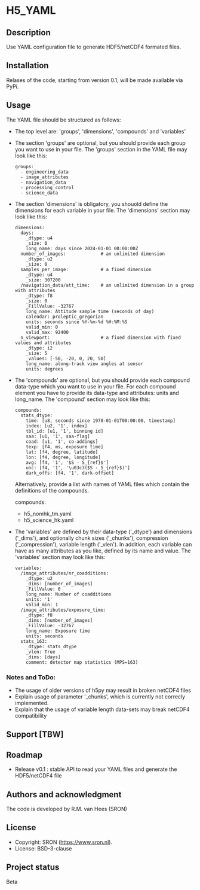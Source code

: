 # H5_YAML

## Description
Use YAML configuration file to generate HDF5/netCDF4 formated files.

## Installation
Relases of the code, starting from version 0.1, will be made available via PyPi.

## Usage

The YAML file should be structured as follows:

 * The top level are: 'groups', 'dimensions', 'compounds' and 'variables'
 * The section 'groups' are optional, but you should provide each group you want to use
   in your file. The 'groups' section in the YAML file may look like this:

   ```
   groups:
     - engineering_data
     - image_attributes
     - navigation_data
     - processing_control
     - science_data
   ```

 * The section 'dimensions' is obligatory, you shouold define the dimensions for each
   variable in your file. The 'dimensions' section may look like this:

   ```
   dimensions:
     days:
       _dtype: u4
       _size: 0
       long_name: days since 2024-01-01 00:00:00Z
     number_of_images:             # an unlimited dimension
       _dtype: u2
       _size: 0
     samples_per_image:            # a fixed dimension
       _dtype: u4
       _size: 307200
     /navigation_data/att_time:    # an unlimited dimension in a group with attributes
       _dtype: f8
       _size: 0
       _FillValue: -32767
       long_name: Attitude sample time (seconds of day)
       calendar: proleptic_gregorian
       units: seconds since %Y-%m-%d %H:%M:%S
       valid_min: 0
       valid_max: 92400
     n_viewport:                   # a fixed dimension with fixed values and attributes
       _dtype: i2
       _size: 5
       _values: [-50, -20, 0, 20, 50]
       long_name: along-track view angles at sensor
       units: degrees
   ```

 * The 'compounds' are optional, but you should provide each compound data-type which
   you want to use in your file. For each compound element you have to provide its
   data-type and attributes: units and long_name. The 'compound' section may look like
   this:

   ```
   compounds:
     stats_dtype:
       time: [u8, seconds since 1970-01-01T00:00:00, timestamp]
       index: [u2, '1', index]
       tbl_id: [u1, '1', binning id]
       saa: [u1, '1', saa-flag]
       coad: [u1, '1', co-addings]
       texp: [f4, ms, exposure time]
       lat: [f4, degree, latitude]
       lon: [f4, degree, longitude]
       avg: [f4, '1', '$S - S_{ref}$']
       unc: [f4, '1', '\u03c3($S - S_{ref}$)']
       dark_offs: [f4, '1', dark-offset]
   ```

   Alternatively, provide a list with names of YAML files which contain the definitions
   of the compounds.

   compounds:
     - h5_nomhk_tm.yaml
     - h5_science_hk.yaml

 * The 'variables' are defined by their data-type ('_dtype') and dimensions ('_dims'),
   and optionally chunk sizes ('_chunks'), compression ('_compression'), variable length
   ('_vlen'). In addition, each variable can have as many attributes as you like,
   defined by its name and value. The 'variables' section may look like this:

   ```
   variables:
     /image_attributes/nr_coadditions:
       _dtype: u2
       _dims: [number_of_images]
       _FillValue: 0
       long_name: Number of coadditions
       units: '1'
       valid_min: 1
     /image_attributes/exposure_time:
       _dtype: f8
       _dims: [number_of_images]
       _FillValue: -32767
       long_name: Exposure time
       units: seconds
     stats_163:
       _dtype: stats_dtype
       _vlen: True
       _dims: [days]
       comment: detector map statistics (MPS=163)
   ```

### Notes and ToDo:

 * The usage of older versions of h5py may result in broken netCDF4 files
 * Explain usage of parameter '_chunks', which is currently not correcly implemented.
 * Explain that the usage of variable length data-sets may break netCDF4 compatibility

## Support [TBW]

## Roadmap

 * Release v0.1 : stable API to read your YAML files and generate the HDF5/netCDF4 file


## Authors and acknowledgment
The code is developed by R.M. van Hees (SRON)

## License

* Copyright: SRON (https://www.sron.nl).
* License: BSD-3-clause

## Project status
Beta
